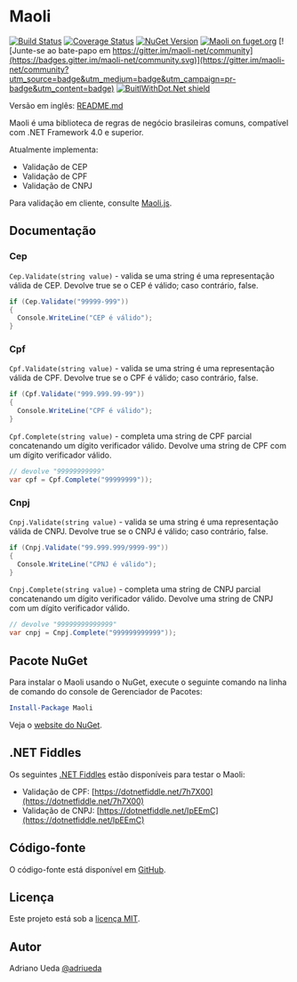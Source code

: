 # Maoli

[![Build Status](https://travis-ci.org/aueda/maoli.svg?branch=master)](https://travis-ci.org/aueda/maoli/)
[![Coverage Status](https://coveralls.io/repos/github/aueda/maoli/badge.svg)](https://coveralls.io/github/aueda/maoli)
[![NuGet Version](https://img.shields.io/nuget/v/Maoli.svg)](https://www.nuget.org/packages/Maoli/)
[![Maoli on fuget.org](https://www.fuget.org/packages/Maoli/badge.svg)](https://www.fuget.org/packages/Maoli)
[![Junte-se ao bate-papo em https://gitter.im/maoli-net/community](https://badges.gitter.im/maoli-net/community.svg)](https://gitter.im/maoli-net/community?utm_source=badge&utm_medium=badge&utm_campaign=pr-badge&utm_content=badge)
[![BuitlWithDot.Net shield](https://builtwithdot.net/project/143/maoli/badge)](https://builtwithdot.net/project/143/maoli)

Versão em inglês: [README.md](https://github.com/aueda/maoli/)

Maoli é uma biblioteca de regras de negócio brasileiras comuns, compatível com .NET Framework 4.0 e superior.

Atualmente implementa:

*   Validação de CEP
*   Validação de CPF
*   Validação de CNPJ

Para validação em cliente, consulte [Maoli.js](https://github.com/aueda/maoli.js/).

## Documentação

### Cep

``Cep.Validate(string value)`` - valida se uma string é uma representação válida de CEP. Devolve true se o CEP é válido; caso contrário, false.

```c#
if (Cep.Validate("99999-999"))
{
  Console.WriteLine("CEP é válido");
}
```

### Cpf

``Cpf.Validate(string value)`` - valida se uma string é uma representação válida de CPF. Devolve true se o CPF é válido; caso contrário, false.

```c#
if (Cpf.Validate("999.999.99-99"))
{
  Console.WriteLine("CPF é válido");
}
```

``Cpf.Complete(string value)`` - completa uma string de CPF parcial concatenando um dígito verificador válido. Devolve uma string de CPF com um dígito verificador válido.

```c#
// devolve "99999999999"
var cpf = Cpf.Complete("99999999")); 
```

### Cnpj

``Cnpj.Validate(string value)`` - valida se uma string é uma representação válida de CNPJ. Devolve true se o CNPJ é válido; caso contrário, false.

```c#
if (Cnpj.Validate("99.999.999/9999-99"))
{
  Console.WriteLine("CPNJ é válido");
}
```
``Cnpj.Complete(string value)`` - completa uma string de CNPJ parcial concatenando um dígito verificador válido. Devolve uma string de CNPJ com um dígito verificador válido.

```c#
// devolve "99999999999999"
var cnpj = Cnpj.Complete("999999999999")); 
```

## Pacote NuGet

Para instalar o Maoli usando o NuGet, execute o seguinte comando na linha de comando do console de Gerenciador de Pacotes:

```powershell
Install-Package Maoli
```

Veja o [website do NuGet](https://www.nuget.org/packages/Maoli/).

## .NET Fiddles

Os seguintes [.NET Fiddles](https://dotnetfiddle.net) estão disponíveis para testar o Maoli: 

* Validação de CPF: [https://dotnetfiddle.net/7h7X00](https://dotnetfiddle.net/7h7X00)
* Validação de CNPJ: [https://dotnetfiddle.net/IpEEmC](https://dotnetfiddle.net/IpEEmC)

## Código-fonte

O código-fonte está disponível em [GitHub](https://github.com/aueda/maoli/).

## Licença

Este projeto está sob a [licença MIT](http://opensource.org/licenses/MIT).

## Autor

Adriano Ueda [@adriueda](https://twitter.com/adriueda)
